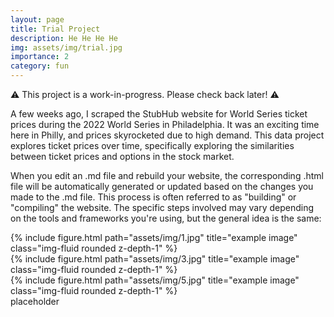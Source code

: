 ```yaml
---
layout: page
title: Trial Project
description: He He He He
img: assets/img/trial.jpg
importance: 2
category: fun
---
```


⚠️  This project is a work-in-progress. Please check back later! ⚠️

A few weeks ago, I scraped the StubHub website for World Series ticket prices during the 2022 World Series in Philadelphia. 
It was an exciting time here in Philly, and prices skyrocketed due to high demand. This data project explores ticket prices over time, 
specifically exploring the similarities between ticket prices and options in the stock market.

When you edit an .md file and rebuild your website, the corresponding .html file will be automatically generated or updated based on the changes you made to the .md file.
This process is often referred to as "building" or "compiling" the website.
The specific steps involved may vary depending on the tools and frameworks you're using, but the general idea is the same:

<div class="row">
    <div class="col-sm mt-3 mt-md-0">
        {% include figure.html path="assets/img/1.jpg" title="example image" class="img-fluid rounded z-depth-1" %}
    </div>
    <div class="col-sm mt-3 mt-md-0">
        {% include figure.html path="assets/img/3.jpg" title="example image" class="img-fluid rounded z-depth-1" %}
    </div>
    <div class="col-sm mt-3 mt-md-0">
        {% include figure.html path="assets/img/5.jpg" title="example image" class="img-fluid rounded z-depth-1" %}
    </div>
</div>
<div class="caption">
    placeholder
</div>
